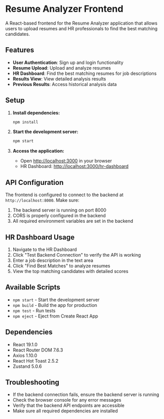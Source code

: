 # Resume Analyzer Frontend

A React-based frontend for the Resume Analyzer application that allows users to upload resumes and HR professionals to find the best matching candidates.

## Features

- **User Authentication**: Sign up and login functionality
- **Resume Upload**: Upload and analyze resumes
- **HR Dashboard**: Find the best matching resumes for job descriptions
- **Results View**: View detailed analysis results
- **Previous Results**: Access historical analysis data

## Setup

1. **Install dependencies:**
   ```bash
   npm install
   ```

2. **Start the development server:**
   ```bash
   npm start
   ```

3. **Access the application:**
   - Open [http://localhost:3000](http://localhost:3000) in your browser
   - HR Dashboard: [http://localhost:3000/hr-dashboard](http://localhost:3000/hr-dashboard)

## API Configuration

The frontend is configured to connect to the backend at `http://localhost:8000`. Make sure:

1. The backend server is running on port 8000
2. CORS is properly configured in the backend
3. All required environment variables are set in the backend

## HR Dashboard Usage

1. Navigate to the HR Dashboard
2. Click "Test Backend Connection" to verify the API is working
3. Enter a job description in the text area
4. Click "Find Best Matches" to analyze resumes
5. View the top matching candidates with detailed scores

## Available Scripts

- `npm start` - Start the development server
- `npm build` - Build the app for production
- `npm test` - Run tests
- `npm eject` - Eject from Create React App

## Dependencies

- React 19.1.0
- React Router DOM 7.6.3
- Axios 1.10.0
- React Hot Toast 2.5.2
- Zustand 5.0.6

## Troubleshooting

- If the backend connection fails, ensure the backend server is running
- Check the browser console for any error messages
- Verify that the backend API endpoints are accessible
- Make sure all required dependencies are installed
